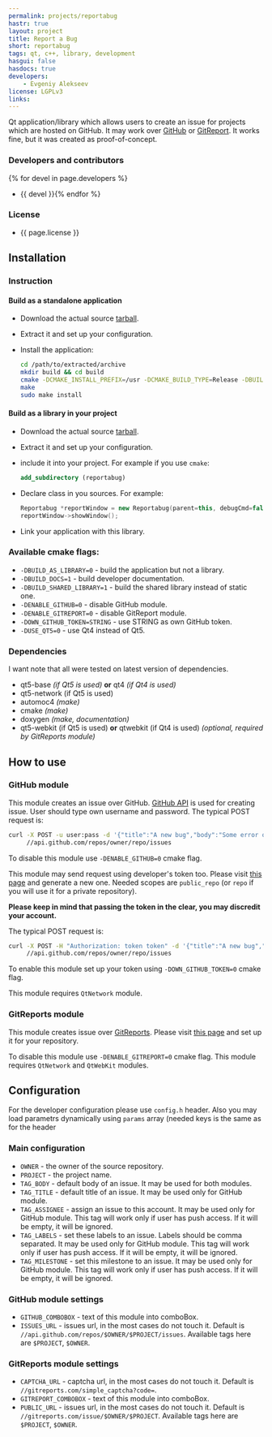 ```yaml
---
permalink: projects/reportabug
hastr: true
layout: project
title: Report a Bug
short: reportabug
tags: qt, c++, library, development
hasgui: false
hasdocs: true
developers:
    - Evgeniy Alekseev
license: LGPLv3
links:
---
```

<!-- info block -->

Qt application/library which allows users to create an issue for projects which
are hosted on GitHub. It may work over [GitHub](//github.com "GitHub") or
[GitReport](//gitreports.com/ "GitReports"). It works fine, but it was created
as proof-of-concept.

<!--more-->

### <a href="#devel" class="anchor" id="devel"><span class="octicon octicon-link"></span></a>Developers and contributors

{% for devel in page.developers %}
* {{ devel }}{% endfor %}

### <a href="#license" class="anchor" id="license"><span class="octicon octicon-link"></span></a>License

* {{ page.license }}

<!-- end of info block -->

<!-- install block -->
## <a href="#install" class="anchor" id="install"><span class="octicon octicon-link"></span></a>Installation

### <a href="#instruction" class="anchor" id="instruction"><span class="octicon octicon-link"></span></a>Instruction

#### <a href="#singleapp" class="anchor" id="singleapp"><span class="octicon octicon-link"></span></a>Build as a standalone application

* Download the actual source [tarball](//github.com/arcan1s/reportabug/releases
"GitHub").
* Extract it and set up your configuration.
* Install the application:

    ```bash
    cd /path/to/extracted/archive
    mkdir build && cd build
    cmake -DCMAKE_INSTALL_PREFIX=/usr -DCMAKE_BUILD_TYPE=Release -DBUILD_AS_LIBRARY:BOOL=0 ../
    make
    sudo make install
    ```

#### <a href="#aslibrary" class="anchor" id="aslibrary"><span class="octicon octicon-link"></span></a>Build as a library in your project

* Download the actual source [tarball](//github.com/arcan1s/reportabug/releases
"GitHub").
* Extract it and set up your configuration.
* include it into your project. For example if you use `cmake`:

    ```cmake
    add_subdirectory (reportabug)
    ```

* Declare class in you sources. For example:

    ```cpp
    Reportabug *reportWindow = new Reportabug(parent=this, debugCmd=false, params=0);
    reportWindow->showWindow();
    ```

* Link your application with this library.

### <a href="#cmakeflags" class="anchor" id="cmakeflags"><span class="octicon octicon-link"></span></a>Available cmake flags:

* `-DBUILD_AS_LIBRARY=0` - build the application but not a library.
* `-DBUILD_DOCS=1` - build developer documentation.
* `-DBUILD_SHARED_LIBRARY=1` - build the shared library instead of static one.
* `-DENABLE_GITHUB=0` - disable GitHub module.
* `-DENABLE_GITREPORT=0` - disable GitReport module.
* `-DOWN_GITHUB_TOKEN=STRING` - use STRING as own GitHub token.
* `-DUSE_QT5=0` - use Qt4 instead of Qt5.

### <a href="#dependencies" class="anchor" id="dependencies"><span class="octicon octicon-link"></span></a>Dependencies

I want note that all were tested on latest version of dependencies.

* qt5-base *(if Qt5 is used)* **or** qt4 *(if Qt4 is used)*
* qt5-network (if Qt5 is used)
* automoc4 *(make)*
* cmake *(make)*
* doxygen *(make, documentation)*
* qt5-webkit (if Qt5 is used) **or** qtwebkit (if Qt4 is used) *(optional,
required by GitReports module)*

<!-- end of install block -->

<!-- howto block -->
## <a href="#howto" class="anchor" id="howto"><span class="octicon octicon-link"></span></a>How to use

### <a href="#github" class="anchor" id="github"><span class="octicon octicon-link"></span></a>GitHub module

This module creates an issue over GitHub. [GitHub API](//developer.github.com/v3/issues/
"Documentation") is used for creating issue. User should type own username and
password. The typical POST request is:

```bash
curl -X POST -u user:pass -d '{"title":"A new bug","body":"Some error occurs"}' \
     //api.github.com/repos/owner/repo/issues
```

To disable this module use `-DENABLE_GITHUB=0` cmake flag.

This module may send request using developer's token too. Please visit [this
page](//github.com/settings/applications "Settings") and generate a new one.
Needed scopes are `public_repo` (or `repo` if you will use it for a private
repository).

**Please keep in mind that passing the token in the clear, you may discredit your account.**

The typical POST request is:

```bash
curl -X POST -H "Authorization: token token" -d '{"title":"A new bug","body":"Some error occurs"}' \
     //api.github.com/repos/owner/repo/issues
```

To enable this module set up your token using `-DOWN_GITHUB_TOKEN=0` cmake flag.

This module requires `QtNetwork` module.

### <a href="#gitreports" class="anchor" id="gitreports"><span class="octicon octicon-link"></span></a>GitReports module

This module creates issue over [GitReports](//gitreports.com/about "GitReports").
Please visit [this page](//gitreports.com/ "GitReports") and set up it for your
repository.

To disable this module use `-DENABLE_GITREPORT=0` cmake flag. This module requires
`QtNetwork` and `QtWebKit` modules.

<!-- end of howto block -->

<!-- config block -->
## <a href="#config" class="anchor" id="config"><span class="octicon octicon-link"></span></a>Configuration

For the developer configuration please use `config.h` header. Also you may load
parametrs dynamically using `params` array (needed keys is the same as for the
header

### <a href="#mainconfig" class="anchor" id="mainconfig"><span class="octicon octicon-link"></span></a>Main configuration

* `OWNER` - the owner of the source repository.
* `PROJECT` - the project name.
* `TAG_BODY` - default body of an issue. It may be used for both modules.
* `TAG_TITLE` - default title of an issue. It may be used only for GitHub module.
* `TAG_ASSIGNEE` - assign an issue to this account. It may be used only for
GitHub module. This tag will work only if user has push access. If it will be
empty, it will be ignored.
* `TAG_LABELS` - set these labels to an issue. Labels should be comma separated.
It may be used only for GitHub module. This tag will work only if user has push
access. If it will be empty, it will be ignored.
* `TAG_MILESTONE` - set this milestone to an issue. It may be used only for
GitHub module. This tag will work only if user has push access. If it will be
empty, it will be ignored.

### <a href="#githubconfig" class="anchor" id="githubconfig"><span class="octicon octicon-link"></span></a>GitHub module settings

* `GITHUB_COMBOBOX` - text of this module into comboBox.
* `ISSUES_URL` - issues url, in the most cases do not touch it. Default is
`//api.github.com/repos/$OWNER/$PROJECT/issues`. Available tags here are
`$PROJECT`, `$OWNER`.

### <a href="#gitreportsconfig" class="anchor" id="gitreportsconfig"><span class="octicon octicon-link"></span></a>GitReports module settings

* `CAPTCHA_URL` - captcha url, in the most cases do not touch it. Default is
`//gitreports.com/simple_captcha?code=`.
* `GITREPORT_COMBOBOX` - text of this module into comboBox.
* `PUBLIC_URL` - issues url, in the most cases do not touch it. Default is
`//gitreports.com/issue/$OWNER/$PROJECT`. Available tags here are `$PROJECT`,
`$OWNER`.

<!-- end of config block -->

<!-- gui block -->
<!-- end of gui block -->
